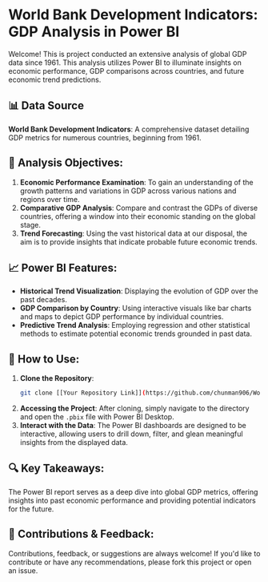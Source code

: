 # World Bank Development Indicators: GDP Analysis in Power BI

Welcome! This is project conducted an extensive analysis of global GDP data since 1961. This analysis utilizes Power BI to illuminate insights on economic performance, GDP comparisons across countries, and future economic trend predictions.

## 📊 Data Source

**World Bank Development Indicators**: A comprehensive dataset detailing GDP metrics for numerous countries, beginning from 1961.

## 🎯 Analysis Objectives:

1. **Economic Performance Examination**: To gain an understanding of the growth patterns and variations in GDP across various nations and regions over time.
2. **Comparative GDP Analysis**: Compare and contrast the GDPs of diverse countries, offering a window into their economic standing on the global stage.
3. **Trend Forecasting**: Using the vast historical data at our disposal, the aim is to provide insights that indicate probable future economic trends.

## 📈 Power BI Features:

- **Historical Trend Visualization**: Displaying the evolution of GDP over the past decades.
- **GDP Comparison by Country**: Using interactive visuals like bar charts and maps to depict GDP performance by individual countries.
- **Predictive Trend Analysis**: Employing regression and other statistical methods to estimate potential economic trends grounded in past data.

## 🔧 How to Use:

1. **Clone the Repository**: 
    ```bash
    git clone [[Your Repository Link]](https://github.com/chunman906/World_GDP_Performance/)
    ```
2. **Accessing the Project**: After cloning, simply navigate to the directory and open the `.pbix` file with Power BI Desktop.
3. **Interact with the Data**: The Power BI dashboards are designed to be interactive, allowing users to drill down, filter, and glean meaningful insights from the displayed data.

## 🔍 Key Takeaways:

The Power BI report serves as a deep dive into global GDP metrics, offering insights into past economic performance and providing potential indicators for the future. 

## 🤝 Contributions & Feedback:

Contributions, feedback, or suggestions are always welcome! If you'd like to contribute or have any recommendations, please fork this project or open an issue.


